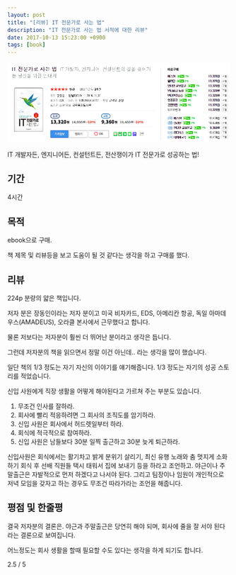 ```yaml
---
layout: post
title: "[리뷰] IT 전문가로 사는 법"
description: "IT 전문가로 사는 법 서적에 대한 리뷰"
date: 2017-10-13 15:23:00 +0900
tags: [book]
---
```

![book image](/images/book/5.png)

IT 개발자든, 엔지니어든, 컨설턴트든, 전산쟁이가 IT 전문가로 성공하는 법!

## 기간

4시간

## 목적

ebook으로 구매.

책 제목 및 리뷰등을 보고 도움이 될 것 같다는 생각을 하고 구매를 했다.

## 리뷰

224p 분량의 얇은 책입니다.

저자 분은 장동인이라는 저자 분이고 미국 비자카드, EDS, 아메리칸 항공, 독일 아마데우스(AMADEUS), 오라클 본사에서 근무했다고 합니다.

물론 저보다는 저자분이 훨씬 더 뛰어난 분이라고 생각은 듭니다.

그런데 저자분의 책을 읽으면서 정말 이건 아닌데.. 라는 생각을 많이 했습니다.

일단 책의 1/3 정도는 자기 자신의 이야기를 얘기해줍니다. 1/3 정도는 자기의 성공 스토리를 적었습니다.

신입 사원에게 직장 생활을 어떻게 해야된다고 가르쳐 주는 부분도 있습니다.

1. 무조건 인사를 잘하라.
2. 회사에 빨리 적응하려면 그 회사의 조직도를 암기하라.
3. 신입 사원은 회사에서 허드렛일부터 하라.
4. 회식에 적극적으로 참여하라.
5. 신입 사원은 남들보다 30분 일찍 출근하고 30분 늦게 퇴근하라.

신입사원은 회식에서는 활기차고 밝게 분위기 살리기, 최신 유행 노래와 춤 멋지게 소화하기 회식 후 선배 직원들 택시 태워서 집에 보내기 등을 하라고 조언하고.
야근이나 주말출근은 자발적으로 먼저 하겠다고 나서야 된다.
그리고 팀장이나 임원이 개인적으로 저녁 모임을 갖자고 하는 경우도 무조건 따라가라는 조언을 해줍니다.

## 평점 및 한줄평

결국 저자분의 결론은. 야근과 주말출근은 당연히 해야 되며, 회사에 줄을 잘 서야 된다라는 결론으로 보여집니다.

어느정도는 회사 생활을 할때 필요할 수도 있다는 생각을 하게 되기도 합니다.

2.5 / 5
